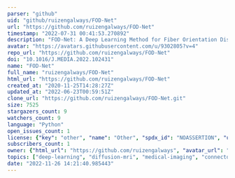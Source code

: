 ```yaml
---
parser: "github"
uid: "github/ruizengalways/FOD-Net"
url: "https://github.com/ruizengalways/FOD-Net"
timestamp: "2022-07-31 00:41:53.270892"
description: "FOD-Net: A Deep Learning Method for Fiber Orientation Distribution Angular Super Resolution"
avatar: "https://avatars.githubusercontent.com/u/9302805?v=4"
repo_url: "https://github.com/ruizengalways/FOD-Net"
doi: "10.1016/J.MEDIA.2022.102431"
name: "FOD-Net"
full_name: "ruizengalways/FOD-Net"
html_url: "https://github.com/ruizengalways/FOD-Net"
created_at: "2020-11-25T14:28:27Z"
updated_at: "2022-06-23T00:59:51Z"
clone_url: "https://github.com/ruizengalways/FOD-Net.git"
size: 7525
stargazers_count: 9
watchers_count: 9
language: "Python"
open_issues_count: 1
license: {"key": "other", "name": "Other", "spdx_id": "NOASSERTION", "url": null, "node_id": "MDc6TGljZW5zZTA="}
subscribers_count: 1
owner: {"html_url": "https://github.com/ruizengalways", "avatar_url": "https://avatars.githubusercontent.com/u/9302805?v=4", "login": "ruizengalways", "type": "User"}
topics: ["deep-learning", "diffusion-mri", "medical-imaging", "connectomics", "tractography", "mrtrix3", "fod"]
date: "2022-11-26 14:21:40.985443"
---
```

